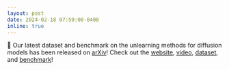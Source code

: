 ```yaml
---
layout: post
date: 2024-02-18 07:59:00-0400
inline: true
---
```


:tada: Our latest dataset and benchmark on the unlearning methods for diffusion models has been released on <a href="https://arxiv.org/pdf/2402.11846">arXiv</a>! Check out the <a href="https://unlearn-canvas.netlify.app/">website</a>, <a href="https://www.youtube.com/watch?v=lC_R_b9ZiH8">video</a>, <a href="https://huggingface.co/datasets/OPTML-Group/UnlearnCanvas">dataset</a>, and <a href="https://huggingface.co/spaces/OPTML-Group/UnlearnCanvas-Benchmark">benchmark</a>!
